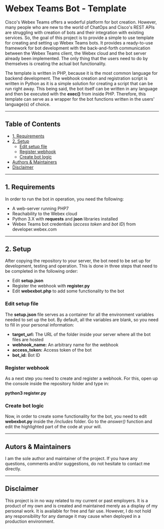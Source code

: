 # Webex Teams Bot - Template

Cisco's Webex Teams offers a woderful platform for bot creation. However, 
many people who are new to the world of ChatOps and Cisco's REST APIs are
struggling with creation of bots and their integration with existing services.
So, the goal of this project is to provide a simple to use template for
creating and setting up Webex Teams bots. It provides a ready-to-use framework
for bot development with the back-and-forth communication between the Webex
Teams client, the Webex cloud and the bot server already been implemented.
The only thing that the users need to do by themselves is creating the actual
bot functionality. 

The template is written in PHP, because it is the most common language for
backend development. The webhook creation and registration script is written 
in Python as it is a simple solution for creating a script that can be run
right away. This being said, the bot itself can be written in any language 
and then be executed with the **exec()** from inside PHP. Therefore, this
template can serve as a wrapper for the bot functions written in the users'
language(s) of choice.

---
## Table of Contents
  * [1. Requirements](#1-requirements)
  * [2. Setup](#2-setup)
    + [Edit setup file](#edit-setup-file)
    + [Register webhook](#register-webhook)
    + [Create bot logic](#create-bot-logic)
 * [Authors & Maintainers](#authors---maintainers)
 * [Disclaimer](#authors---maintainers)

---

## 1. Requirements

In order to run the bot in operation, you need the following:
- A web-server running PHP7
- Reachability to the Webex cloud
- Python 3.X with **requests** and **json** libraries installed
- Webex Teams bot credentials (*access token* and *bot ID*) from developer.webex.com

---

## 2. Setup

After copying the repository to your server, the bot need to be set up for development, testing and operation.
This is done in three steps that need to be completed in the following order:
- Edit **setup.json**
- Register the webhook with **register.py**
- Edit **webexbot.php** to add some functionality to the bot

### Edit setup file
The **setup.json** file serves as a container for all the environment variables needed to set up the bot.
By default, all the variables are blank, so you need to fill in your personal information:
- **target_url:** The URL of the folder inside your server where all the bot files are hosted
- **webhook_name:** An arbitrary name for the webhook
- **access_token:** Access token of the bot
- **bot_id:** Bot ID

### Register webhook
As a next step you need to create and register a webhook. For this, open up the console inside the repository folder
and type in:

**python3 register.py**

### Create bot logic
Now, in order to create some functionality for the bot, you need to edit **webexbot.py** inside the */includes*
folder. Go to the *answer()* function and edit the highlighted part of the code at your will.

---

## Autors & Maintainers

I am the sole author and maintainer of the project. If you have any questions, comments and/or suggestions,
do not hesitate to contact me directly.

---

## Disclaimer

This project is in no way related to my current or past employers. It is a product of my own and is created and maintained
merely as a display of my personal work. It is available for free and fair use. However, I do not hold any responsibility
for any damage it may cause when deployed in a production environment.

